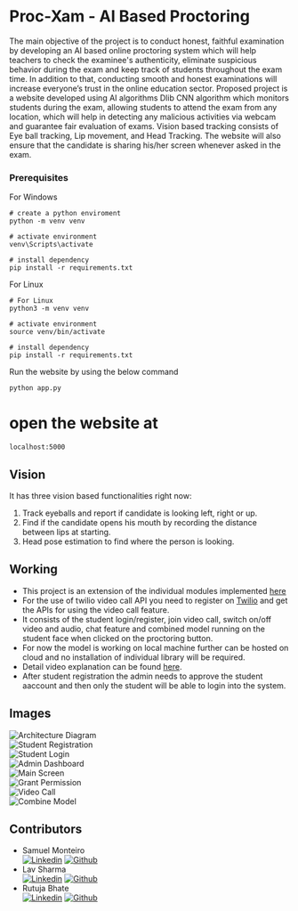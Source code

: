 # Proc-Xam - AI Based Proctoring

The main objective of the project is to conduct honest, faithful examination by developing an AI based online proctoring system which will help teachers to check the examinee's authenticity, eliminate suspicious behavior during the exam and keep track of students throughout the exam time. In addition to that, conducting smooth and honest examinations will increase everyone’s trust in the online education sector. Proposed project is a website developed using AI algorithms Dlib CNN algorithm which monitors students during the exam, allowing students to attend the exam from any location, which will help in detecting any malicious activities via webcam and guarantee fair evaluation of exams. Vision based tracking consists of Eye ball tracking, Lip movement, and Head Tracking. The website will also ensure that the candidate is sharing his/her screen whenever asked in the exam.

### Prerequisites

For Windows
```
# create a python enviroment
python -m venv venv

# activate environment
venv\Scripts\activate

# install dependency
pip install -r requirements.txt
```

For Linux
```
# For Linux
python3 -m venv venv

# activate environment
source venv/bin/activate

# install dependency
pip install -r requirements.txt
```

Run the website by using the below command
```
python app.py
```
# open the website at 
```
localhost:5000
```

## Vision

It has three vision based functionalities right now:
1. Track eyeballs and report if candidate is looking left, right or up.
2. Find if the candidate opens his mouth by recording the distance between lips at starting.
3. Head pose estimation to find where the person is looking.

## Working
- This project is an extension of the individual modules implemented [here](https://github.com/lavsharmaa/proctoring-ai)
- For the use of twilio video call API you need to register on [Twilio](https://www.twilio.com/) and get the APIs for using the video call feature.
- It consists of the student login/register, join video call, switch on/off video and audio, chat feature and combined model running on the student face when clicked on the proctoring button.
- For now the model is working on local machine further can be hosted on cloud and no installation of individual library will be required.
- Detail video explanation can be found [here](https://drive.google.com/file/d/1_8JqK3AT2m8VMPEcB-6AZ2oRXfy7KaoK/view?usp=sharing).
- After student registration the admin needs to approve the student aaccount and then only the student will be able to login into the system.

## Images
![Architecture Diagram](output/architecture-diagram.png)<br>
![Student Registration](output/register-screen.png)<br>
![Student Login](output/login-screen.png)<br>
![Admin Dashboard](output/admin-dashboard.png)<br>
![Main Screen](output/main-screen.png)<br>
![Grant Permission](output/grant-permission.png)<br>
![Video Call](output/video-call.png)<br>
![Combine Model](output/combined-model.png)<br>

## Contributors
- Samuel Monteiro<br> 
[![Linkedin](https://img.shields.io/badge/LinkedIn-0077B5?style=for-the-badge&logo=linkedin&logoColor=white)](https://www.linkedin.com/in/samuel-monteiro-86103320a/)
[![Github](https://img.shields.io/badge/GitHub-100000?style=for-the-badge&logo=github&logoColor=white)](https://github.com/ssBEASTss)
- Lav Sharma<br>
[![Linkedin](https://img.shields.io/badge/LinkedIn-0077B5?style=for-the-badge&logo=linkedin&logoColor=white)](https://www.linkedin.com/in/lavsharmaa/)
[![Github](https://img.shields.io/badge/GitHub-100000?style=for-the-badge&logo=github&logoColor=white)](https://github.com/lavsharmaa)
- Rutuja Bhate<br>
[![Linkedin](https://img.shields.io/badge/LinkedIn-0077B5?style=for-the-badge&logo=linkedin&logoColor=white)](https://www.linkedin.com/in/rutuja-bhate-2a5999192/)
[![Github](https://img.shields.io/badge/GitHub-100000?style=for-the-badge&logo=github&logoColor=white)](https://github.com/rutuja1908)